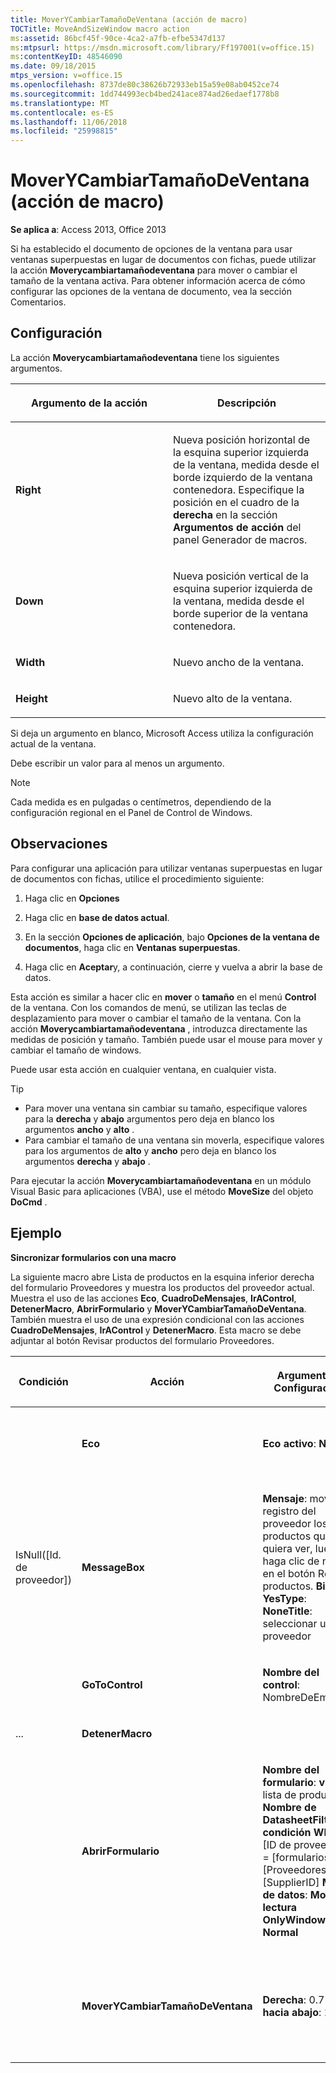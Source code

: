 ```yaml
---
title: MoverYCambiarTamañoDeVentana (acción de macro)
TOCTitle: MoveAndSizeWindow macro action
ms:assetid: 86bcf45f-90ce-4ca2-a7fb-efbe5347d137
ms:mtpsurl: https://msdn.microsoft.com/library/Ff197001(v=office.15)
ms:contentKeyID: 48546090
ms.date: 09/18/2015
mtps_version: v=office.15
ms.openlocfilehash: 8737de80c38626b72933eb15a59e08ab0452ce74
ms.sourcegitcommit: 1dd744993ecb4bed241ace874ad26edaef1778b8
ms.translationtype: MT
ms.contentlocale: es-ES
ms.lasthandoff: 11/06/2018
ms.locfileid: "25998815"
---
```

# <a name="moveandsizewindow-macro-action"></a>MoverYCambiarTamañoDeVentana (acción de macro)

**Se aplica a**: Access 2013, Office 2013

Si ha establecido el documento de opciones de la ventana para usar ventanas superpuestas en lugar de documentos con fichas, puede utilizar la acción **Moverycambiartamañodeventana** para mover o cambiar el tamaño de la ventana activa. Para obtener información acerca de cómo configurar las opciones de la ventana de documento, vea la sección Comentarios.

## <a name="setting"></a>Configuración

La acción **Moverycambiartamañodeventana** tiene los siguientes argumentos.

<table>
<colgroup>
<col style="width: 50%" />
<col style="width: 50%" />
</colgroup>
<thead>
<tr class="header">
<th><p>Argumento de la acción</p></th>
<th><p>Descripción</p></th>
</tr>
</thead>
<tbody>
<tr class="odd">
<td><p><strong>Right</strong></p></td>
<td><p>Nueva posición horizontal de la esquina superior izquierda de la ventana, medida desde el borde izquierdo de la ventana contenedora. Especifique la posición en el cuadro de la <strong>derecha</strong> en la sección <strong>Argumentos de acción</strong> del panel Generador de macros.</p></td>
</tr>
<tr class="even">
<td><p><strong>Down</strong></p></td>
<td><p>Nueva posición vertical de la esquina superior izquierda de la ventana, medida desde el borde superior de la ventana contenedora.</p></td>
</tr>
<tr class="odd">
<td><p><strong>Width</strong></p></td>
<td><p>Nuevo ancho de la ventana.</p></td>
</tr>
<tr class="even">
<td><p><strong>Height</strong></p></td>
<td><p>Nuevo alto de la ventana.</p></td>
</tr>
</tbody>
</table>


Si deja un argumento en blanco, Microsoft Access utiliza la configuración actual de la ventana.

Debe escribir un valor para al menos un argumento.

> [!NOTE]
> Cada medida es en pulgadas o centímetros, dependiendo de la configuración regional en el Panel de Control de Windows.

## <a name="remarks"></a>Observaciones

Para configurar una aplicación para utilizar ventanas superpuestas en lugar de documentos con fichas, utilice el procedimiento siguiente:

1.  Haga clic en **Opciones**

2.  Haga clic en **base de datos actual**.

3.  En la sección **Opciones de aplicación**, bajo **Opciones de la ventana de documentos**, haga clic en **Ventanas superpuestas**.

4.  Haga clic en **Aceptar**y, a continuación, cierre y vuelva a abrir la base de datos.

Esta acción es similar a hacer clic en **mover** o **tamaño** en el menú **Control** de la ventana. Con los comandos de menú, se utilizan las teclas de desplazamiento para mover o cambiar el tamaño de la ventana. Con la acción **Moverycambiartamañodeventana** , introduzca directamente las medidas de posición y tamaño. También puede usar el mouse para mover y cambiar el tamaño de windows.

Puede usar esta acción en cualquier ventana, en cualquier vista.

> [!TIP]
> - Para mover una ventana sin cambiar su tamaño, especifique valores para la **derecha** y **abajo** argumentos pero deja en blanco los argumentos **ancho** y **alto** .
> - Para cambiar el tamaño de una ventana sin moverla, especifique valores para los argumentos de **alto** y **ancho** pero deja en blanco los argumentos **derecha** y **abajo** .

Para ejecutar la acción **Moverycambiartamañodeventana** en un módulo Visual Basic para aplicaciones (VBA), use el método **MoveSize** del objeto **DoCmd** .

## <a name="example"></a>Ejemplo

**Sincronizar formularios con una macro**

La siguiente macro abre Lista de productos en la esquina inferior derecha del formulario Proveedores y muestra los productos del proveedor actual. Muestra el uso de las acciones **Eco**, **CuadroDeMensajes**, **IrAControl**, **DetenerMacro**, **AbrirFormulario** y **MoverYCambiarTamañoDeVentana**. También muestra el uso de una expresión condicional con las acciones **CuadroDeMensajes**, **IrAControl** y **DetenerMacro**. Esta macro se debe adjuntar al botón Revisar productos del formulario Proveedores.

<table>
<colgroup>
<col style="width: 25%" />
<col style="width: 25%" />
<col style="width: 25%" />
<col style="width: 25%" />
</colgroup>
<thead>
<tr class="header">
<th><p>Condición</p></th>
<th><p>Acción</p></th>
<th><p>Argumentos: Configuración</p></th>
<th><p>Comentario</p></th>
</tr>
</thead>
<tbody>
<tr class="odd">
<td><p></p></td>
<td><p><strong>Eco</strong></p></td>
<td><p><strong>Eco activo</strong>: <strong>No</strong></p></td>
<td><p>Detener la actualización de la pantalla mientras se ejecuta la macro.</p></td>
</tr>
<tr class="even">
<td><p>IsNull([Id. de proveedor])</p></td>
<td><p><strong>MessageBox</strong></p></td>
<td><p><strong>Mensaje</strong>: mover al registro del proveedor los productos que quiera ver, luego, haga clic de nuevo en el botón Revisar productos. <strong>Bip</strong>: <strong>YesType</strong>: <strong>NoneTitle</strong>: seleccionar un proveedor</p></td>
<td><p>Si no hay ningún proveedor actual en el formulario Proveedores, mostrar un mensaje.</p></td>
</tr>
<tr class="odd">
<td><p></p></td>
<td><p><strong>GoToControl</strong></p></td>
<td><p><strong>Nombre del control</strong>: NombreDeEmpresa</p></td>
<td><p>Mover el foco al control NombreDeEmpresa.</p></td>
</tr>
<tr class="even">
<td><p>...</p></td>
<td><p><strong>DetenerMacro</strong></p></td>
<td><p></p></td>
<td><p>Detener la macro.</p></td>
</tr>
<tr class="odd">
<td><p></p></td>
<td><p><strong>AbrirFormulario</strong></p></td>
<td><p><strong>Nombre del formulario</strong>: <strong>vista</strong>de lista de producto: <strong>Nombre de DatasheetFilter</strong>: <strong>condición Where</strong>: [ID de proveedor] = [formularios]! [Proveedores]! [SupplierID] <strong>Modo de datos</strong>: <strong>Modo de lectura OnlyWindow</strong>: <strong>Normal</strong></p></td>
<td><p>Abrir el formulario Lista de productos y mostrar los productos del proveedor actual.</p></td>
</tr>
<tr class="even">
<td><p></p></td>
<td><p><strong>MoverYCambiarTamañoDeVentana</strong></p></td>
<td><p><strong>Derecha</strong>: 0.7799&quot; <strong>hacia abajo</strong>: 1,8&quot;</p></td>
<td><p>Coloque el formulario Lista de productos en la esquina inferior derecha del formulario Proveedores.</p></td>
</tr>
</tbody>
</table>


